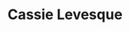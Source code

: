 ---
title: "Cassie Levesque"
presenter_id: cassie_levesque
permalink: /member_full_presentations/cassie_levesque
layout: member_all_presentations
---